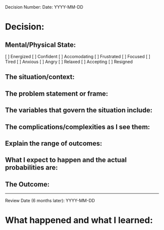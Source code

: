 Decision Number:
Date: YYYY-MM-DD

# Decision:




## Mental/Physical State:

[ ] Energized
[ ] Confident
[ ] Accomodating
[ ] Frustrated
[ ] Focused
[ ] Tired
[ ] Anxious
[ ] Angry
[ ] Relaxed
[ ] Accepting
[ ] Resigned

## The situation/context:



## The problem statement or frame:




## The variables that govern the situation include:




## The complications/complexities as I see them:




## Explain the range of outcomes:




## What I expect to happen and the actual probabilities are:




## The Outcome:





------------------------------------------------------------------------

Review Date (6 months later): YYYY-MM-DD

# What happened and what I learned:




